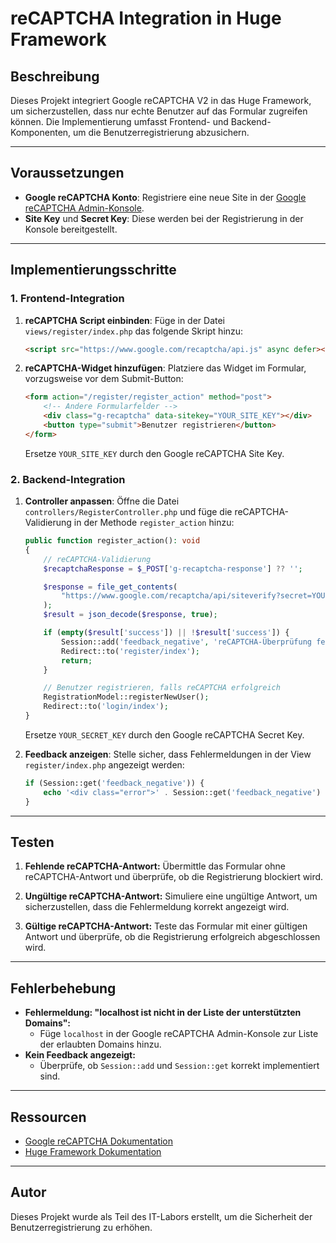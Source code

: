 # reCAPTCHA Integration in Huge Framework

## Beschreibung
Dieses Projekt integriert Google reCAPTCHA V2 in das Huge Framework, um sicherzustellen, dass nur echte Benutzer auf das Formular zugreifen können. Die Implementierung umfasst Frontend- und Backend-Komponenten, um die Benutzerregistrierung abzusichern.

---

## Voraussetzungen
- **Google reCAPTCHA Konto**: Registriere eine neue Site in der [Google reCAPTCHA Admin-Konsole](https://www.google.com/recaptcha/admin).
- **Site Key** und **Secret Key**: Diese werden bei der Registrierung in der Konsole bereitgestellt.

---

## Implementierungsschritte

### 1. Frontend-Integration
1. **reCAPTCHA Script einbinden**:
   Füge in der Datei `views/register/index.php` das folgende Skript hinzu:
   ```html
   <script src="https://www.google.com/recaptcha/api.js" async defer></script>
   ```

2. **reCAPTCHA-Widget hinzufügen**:
   Platziere das Widget im Formular, vorzugsweise vor dem Submit-Button:
   ```html
   <form action="/register/register_action" method="post">
       <!-- Andere Formularfelder -->
       <div class="g-recaptcha" data-sitekey="YOUR_SITE_KEY"></div>
       <button type="submit">Benutzer registrieren</button>
   </form>
   ```
   Ersetze `YOUR_SITE_KEY` durch den Google reCAPTCHA Site Key.

### 2. Backend-Integration
1. **Controller anpassen**:
   Öffne die Datei `controllers/RegisterController.php` und füge die reCAPTCHA-Validierung in der Methode `register_action` hinzu:
   ```php
   public function register_action(): void
   {
       // reCAPTCHA-Validierung
       $recaptchaResponse = $_POST['g-recaptcha-response'] ?? '';

       $response = file_get_contents(
           "https://www.google.com/recaptcha/api/siteverify?secret=YOUR_SECRET_KEY&response={$recaptchaResponse}"
       );
       $result = json_decode($response, true);

       if (empty($result['success']) || !$result['success']) {
           Session::add('feedback_negative', 'reCAPTCHA-Überprüfung fehlgeschlagen.');
           Redirect::to('register/index');
           return;
       }

       // Benutzer registrieren, falls reCAPTCHA erfolgreich
       RegistrationModel::registerNewUser();
       Redirect::to('login/index');
   }
   ```
   Ersetze `YOUR_SECRET_KEY` durch den Google reCAPTCHA Secret Key.

2. **Feedback anzeigen**:
   Stelle sicher, dass Fehlermeldungen in der View `register/index.php` angezeigt werden:
   ```php
   if (Session::get('feedback_negative')) {
       echo '<div class="error">' . Session::get('feedback_negative') . '</div>';
   }
   ```

---

## Testen
1. **Fehlende reCAPTCHA-Antwort:**
   Übermittle das Formular ohne reCAPTCHA-Antwort und überprüfe, ob die Registrierung blockiert wird.

2. **Ungültige reCAPTCHA-Antwort:**
   Simuliere eine ungültige Antwort, um sicherzustellen, dass die Fehlermeldung korrekt angezeigt wird.

3. **Gültige reCAPTCHA-Antwort:**
   Teste das Formular mit einer gültigen Antwort und überprüfe, ob die Registrierung erfolgreich abgeschlossen wird.

---

## Fehlerbehebung
- **Fehlermeldung: "localhost ist nicht in der Liste der unterstützten Domains":**
  - Füge `localhost` in der Google reCAPTCHA Admin-Konsole zur Liste der erlaubten Domains hinzu.
- **Kein Feedback angezeigt:**
  - Überprüfe, ob `Session::add` und `Session::get` korrekt implementiert sind.

---

## Ressourcen
- [Google reCAPTCHA Dokumentation](https://developers.google.com/recaptcha/docs/display?hl=de)
- [Huge Framework Dokumentation](https://huge-framework.readthedocs.io/)

---

## Autor
Dieses Projekt wurde als Teil des IT-Labors erstellt, um die Sicherheit der Benutzerregistrierung zu erhöhen.
